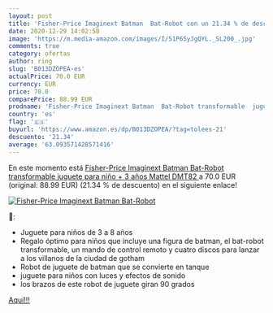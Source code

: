 ```yaml
---
layout: post
title: 'Fisher-Price Imaginext Batman  Bat-Robot con un 21.34 % de descuento'
date: 2020-12-29 14:02:58
image: 'https://m.media-amazon.com/images/I/51P65yJgQYL._SL200_.jpg'
comments: true
category: ofertas
author: ring
slug: 'B013DZOPEA-es'
actualPrice: 70.0 EUR
currency: EUR
price: 70.0
comparePrice: 88.99 EUR
prodname: 'Fisher-Price Imaginext Batman  Bat-Robot transformable  juguete para niño + 3 años  Mattel DMT82 '
country: 'es'
flag: '🇪🇸'
buyurl: 'https://www.amazon.es/dp/B013DZOPEA/?tag=tolees-21'
descuento: '21.34'
average: '63.093571428571416'
---
```


En este momento está [Fisher-Price Imaginext Batman  Bat-Robot transformable  juguete para niño + 3 años  Mattel DMT82 ](https://www.amazon.es/dp/B013DZOPEA/?tag=tolees-21) a 70.0 EUR (original: 88.99 EUR) (21.34 %  de descuento) en el siguiente enlace!

[![Fisher-Price Imaginext Batman  Bat-Robot](https://m.media-amazon.com/images/I/51P65yJgQYL._SL200_.jpg)](https://www.amazon.es/dp/B013DZOPEA/?tag=tolees-21)

🔎:

- Juguete para niños de 3 a 8 años
- Regalo óptimo para niños que incluye una figura de batman, el bat-robot transformable, un mando de control remoto y cuatro discos para lanzar a los villanos de la ciudad de gotham
- Robot de juguete de batman que se convierte en tanque
- juguete para niños con luces y efectos de sonido
- los brazos de este robot de juguete giran 90 grados

[Aquí!!!](https://www.amazon.es/dp/B013DZOPEA/?tag=tolees-21)
